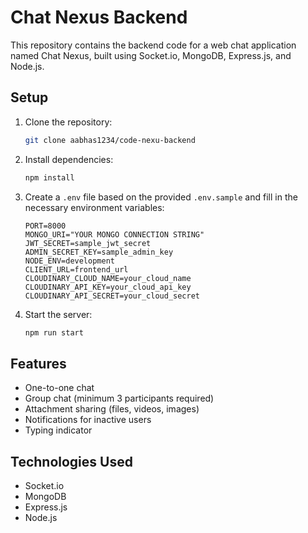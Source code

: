 # Chat Nexus Backend

This repository contains the backend code for a web chat application named Chat Nexus, built using Socket.io, MongoDB, Express.js, and Node.js.

## Setup

1. Clone the repository:

   ```bash
   git clone aabhas1234/code-nexu-backend
   ```

2. Install dependencies:

   ```bash
   npm install
   ```

3. Create a `.env` file based on the provided `.env.sample` and fill in the necessary environment variables:

   ```dotenv
   PORT=8000
   MONGO_URI="YOUR MONGO CONNECTION STRING"
   JWT_SECRET=sample_jwt_secret
   ADMIN_SECRET_KEY=sample_admin_key
   NODE_ENV=development
   CLIENT_URL=frontend_url
   CLOUDINARY_CLOUD_NAME=your_cloud_name
   CLOUDINARY_API_KEY=your_cloud_api_key
   CLOUDINARY_API_SECRET=your_cloud_secret
   ```

4. Start the server:
   ```bash
   npm run start
   ```

## Features

- One-to-one chat
- Group chat (minimum 3 participants required)
- Attachment sharing (files, videos, images)
- Notifications for inactive users
- Typing indicator

## Technologies Used

- Socket.io
- MongoDB
- Express.js
- Node.js


